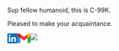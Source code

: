 Sup fellow humanoid, this is C-99K.

Pleased to make your acquaintance.

![](https://komarev.com/ghpvc/?username=onurcagan&color=blueviolet)
[<img  width="23" src="social-media-logo/linkedin.png" align="left" />][linkedin]
[<img  width="30" src="social-media-logo/logo-gmail.png" align="left" />][gmail]

[linkedin]: https://www.linkedin.com/in/onurcagan/
[gmail]: mailto:onurcagann@gmail.com
